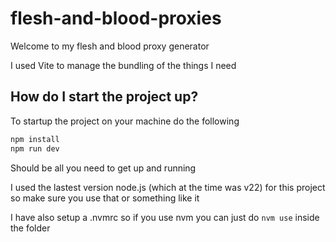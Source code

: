 # flesh-and-blood-proxies

Welcome to my flesh and blood proxy generator

I used Vite to manage the bundling of the things I need

## How do I start the project up?

To startup the project on your machine do the following

```bash
npm install
npm run dev
```

Should be all you need to get up and running

I used the lastest version node.js (which at the time was v22) for this project so make sure you use that or something like it

I have also setup a .nvmrc so if you use nvm you can just do `nvm use` inside the folder